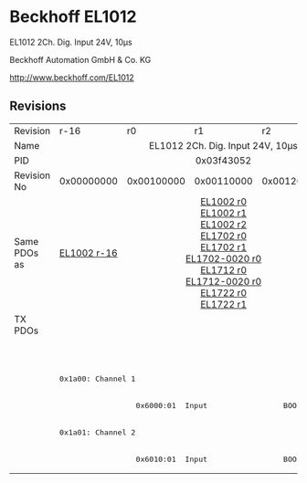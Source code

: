 # Beckhoff EL1012

EL1012 2Ch. Dig. Input 24V, 10µs

Beckhoff Automation GmbH & Co. KG

http://www.beckhoff.com/EL1012

## Revisions
<table>
<tr >
<td>Revision</td>
<td><div class="foo">r-16</div></td>
<td><div class="foo">r0</div></td>
<td><div class="foo">r1</div></td>
<td><div class="foo">r2</div></td>
<td><div class="foo">r9979</div></td>
</tr>
<tr >
<td>Name</td>
<td colspan=5 align="center"><div class="foo">EL1012 2Ch. Dig. Input 24V, 10µs</div></td>
</tr>
<tr >
<td>PID</td>
<td colspan=5 align="center"><div class="foo">0x03f43052</div></td>
</tr>
<tr >
<td>Revision No</td>
<td><div class="foo">0x00000000</div></td>
<td><div class="foo">0x00100000</div></td>
<td><div class="foo">0x00110000</div></td>
<td><div class="foo">0x00120000</div></td>
<td><div class="foo">0x270b0000</div></td>
</tr>
<tr >
<td>Same PDOs as</td>
<td><div class="foo"><a href="EL1002">EL1002 r-16</a></div></td>
<td colspan=3 align="center"><div class="foo"><a href="EL1002">EL1002 r0</a><br/><a href="EL1002">EL1002 r1</a><br/><a href="EL1002">EL1002 r2</a><br/><a href="EL1702">EL1702 r0</a><br/><a href="EL1702">EL1702 r1</a><br/><a href="EL1702-0020">EL1702-0020 r0</a><br/><a href="EL1712">EL1712 r0</a><br/><a href="EL1712-0020">EL1712-0020 r0</a><br/><a href="EL1722">EL1722 r0</a><br/><a href="EL1722">EL1722 r1</a></div></td>
<td><div class="foo"><a href="EL1002">EL1002 r9979</a></div></td>
</tr>
<tr class="txpdo pdosection">
<td rowspan=6 valign=top>TX PDOs</td>
<td colspan=4 align="left"></td>
<td><pre>: </pre></td>
<td></td>
</tr>
<tr class="txpdo pdosection">
<td colspan=4 align="left"></td>
<td><pre>: </pre></td>
</tr>
<tr class="txpdo pdosection">
<td colspan=4 align="left"><pre>0x1a00: Channel 1</pre></td>
<td></td>
</tr>
<tr class="txpdo">
<td></td>
<td colspan=3 align="left"><pre>  0x6000:01  Input                 BOOL</pre></td>
<td></td>
</tr>
<tr class="txpdo pdosection">
<td colspan=4 align="left"><pre>0x1a01: Channel 2</pre></td>
<td></td>
</tr>
<tr class="txpdo">
<td></td>
<td colspan=3 align="left"><pre>  0x6010:01  Input                 BOOL</pre></td>
<td></td>
</tr>
</table>
